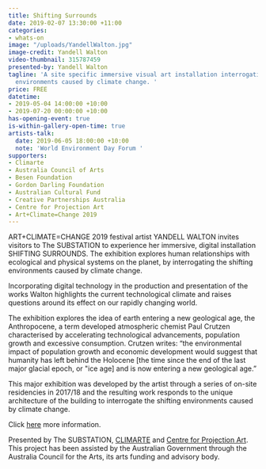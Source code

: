 ```yaml
---
title: Shifting Surrounds
date: 2019-02-07 13:30:00 +11:00
categories:
- whats-on
image: "/uploads/YandellWalton.jpg"
image-credit: Yandell Walton
video-thumbnail: 315787459
presented-by: Yandell Walton
tagline: 'A site specific immersive visual art installation interrogating the shifting
  environments caused by climate change. '
price: FREE
datetime:
- 2019-05-04 14:00:00 +10:00
- 2019-07-20 00:00:00 +10:00
has-opening-event: true
is-within-gallery-open-time: true
artists-talk:
  date: 2019-06-05 18:00:00 +10:00
  note: 'World Environment Day Forum '
supporters:
- Climarte
- Australia Council of Arts
- Besen Foundation
- Gordon Darling Foundation
- Australian Cultural Fund
- Creative Partnerships Australia
- Centre for Projection Art
- Art+Climate=Change 2019
---
```


ART+CLIMATE=CHANGE 2019 festival artist YANDELL WALTON invites visitors to The SUBSTATION to experience her immersive, digital installation SHIFTING SURROUNDS. The exhibition explores human relationships with ecological and physical systems on the planet, by interrogating the shifting environments caused by climate change. 

Incorporating digital technology in the production and presentation of the works Walton highlights the current technological climate and raises questions around its effect on our rapidly changing world.

The exhibition explores the idea of earth entering a new geological age, the Anthropocene, a term developed atmospheric chemist Paul Crutzen characterised by accelerating technological advancements, population growth and excessive consumption. Crutzen writes: “the environmental impact of population growth and economic development would suggest that humanity has left behind the Holocene [the time since the end of the last major glacial epoch, or "ice age] and is now entering a new geological age.” 

This major exhibition was developed by the artist through a series of on-site residencies in 2017/18 and the resulting work responds to the unique architecture of the building to interrogate the shifting environments caused by climate change. 


Click [here](www.artclimatechange.org) more information.


Presented by The SUBSTATION, [CLIMARTE](www.artclimatechange.org) and [Centre for Projection Art](https://www.centreforprojectionart.com.au/). This project has been assisted by the Australian Government through the Australia Council for the Arts, its arts funding and advisory body.
